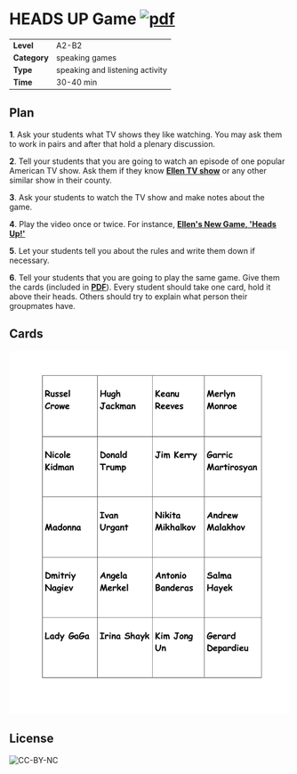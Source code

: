 # HEADS UP Game [![pdf](https://img.shields.io/badge/download-brightgreen.svg)](./HandsUpGame.pdf)
  
| | |
|-|-|
| **Level**           |A2-B2       |
| **Category**       | speaking games |
|**Type**            | speaking and listening activity |
|**Time**           | 30-40 min |


## Plan

**1**. Ask your students what TV shows they like watching. You may ask them to work in pairs and after that hold a plenary discussion.

**2**. Tell your students that you are going to watch an episode of one popular American TV show. Ask them if they know [**Ellen TV show**](https://en.wikipedia.org/wiki/The_Ellen_Show)
or any other similar show in their county.

**3**. Ask your students to watch the TV show and make notes about the game.

**4**. Play the video once or twice. For instance, [**Ellen's New Game, 'Heads Up!'**](https://www.youtube.com/watch?v=PO_ezpX7DwY)

**5**. Let your students tell you about the rules and write them down if necessary. 

**6**. Tell your students that you are going to play the same game. Give them the cards (included in [**PDF**](./HandsUpGame.pdf)). Every student should take one card, hold it above their heads. Others should try to explain what person their groupmates have.

## Cards

![cards](./cards.png)

## License

![CC-BY-NC](https://licensebuttons.net/l/by-nc/4.0/88x31.png)